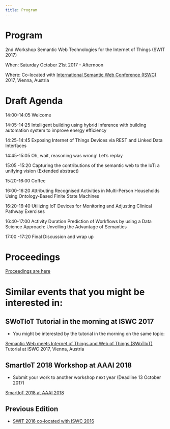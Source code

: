 ```yaml
---
title: Program
---
```

# Program

2nd Workshop Semantic Web Technologies for the Internet of Things (SWIT 2017)

When: Saturday October 21st 2017 - Afternoon

Where: Co-located with [International Semantic Web Conference (ISWC)](https://iswc2017.semanticweb.org/) 2017, Vienna, Austria

# Draft Agenda

14:00-14:05 Welcome

14:05-14:25 Intelligent building using hybrid Inference with building automation system to improve energy efficiency

14:25-14:45 Exposing Internet of Things Devices via REST and Linked Data Interfaces

14:45-15:05 Oh, wait, reasoning was wrong! Let’s replay

15:05 -15:20 Capturing the contributions of the semantic web to the IoT: a unifying vision (Extended abstract)

15:20-16:00 Coffee

16:00-16:20 Attributing Recognised Activities in Multi-Person Households Using Ontology-Based Finite State Machines

16:20-16:40 Utilizing IoT Devices for Monitoring and Adjusting Clinical Pathway Exercises

16:40-17:00 Activity Duration Prediction of Workflows by using a Data Science Approach: Unveiling the Advantage of Semantics

17:00 -17:20 Final Discussion and wrap up 


# Proceedings 

[Proceedings are here](http://ceur-ws.org/Vol-1930/)


# Similar events that you might be interested in:

## SWoTIoT Tutorial in the morning at ISWC 2017
* You might be interested by the tutorial in the morning on the same topic:

[Semantic Web meets Internet of Things and Web of Things (SWoTIoT)](http://semantic-web-of-things.appspot.com/?p=ISWC2017Tutorial) Tutorial at ISWC 2017, Vienna, Austria

## SmartIoT 2018 Workshop at AAAI 2018
* Submit your work to another workshop next year (Deadline 13 October 2017)

 [SmartIoT 2018 at AAAI 2018](http://wiki.knoesis.org/index.php/SmartIoTWorkshopAAAI2018)

## Previous Edition
* [SWIT 2016 co-located with ISWC 2016](https://swit.smartsdk.eu/)

